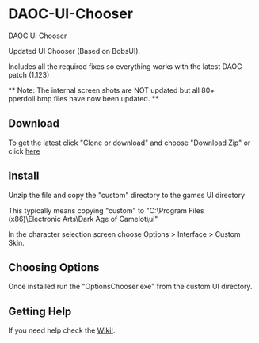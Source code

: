 # DAOC-UI-Chooser
DAOC UI Chooser

Updated UI Chooser (Based on BobsUI). 

Includes all the required fixes so everything works with the latest DAOC patch (1.123)

** Note: The internal screen shots are NOT updated but all 80+ pperdoll.bmp files have now been updated. **

## Download

To get the latest click "Clone or download" and choose "Download Zip"
  or click [here](https://github.com/CynicalJedi/DAOC-UI-Chooser/archive/master.zip)

## Install

Unzip the file and copy the "custom" directory to the games UI directory

This typically means copying "custom" to "C:\Program Files (x86)\Electronic Arts\Dark Age of Camelot\ui"

In the character selection screen choose Options > Interface > Custom Skin.

## Choosing Options

Once installed run the "OptionsChooser.exe" from the custom UI directory. 

## Getting Help

If you need help check the [Wiki!](https://github.com/CynicalJedi/DAOC-UI-Chooser/wiki).
